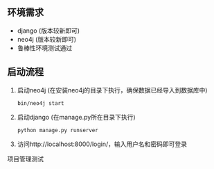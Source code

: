## 环境需求
- django (版本较新即可)
- neo4j (版本较新即可)
- 鲁棒性环境测试通过
## 启动流程
1. 启动neo4j (在安装neo4j的目录下执行，确保数据已经导入到数据库中)
    ```shell
    bin/neo4j start
    ```
2. 启动django (在manage.py所在目录下执行)
    ```shell
    python manage.py runserver
    ```
3. 访问http://localhost:8000/login/，输入用户名和密码即可登录

项目管理测试